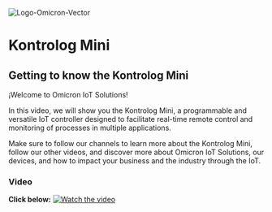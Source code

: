 ![Logo-Omicron-Vector](https://github.com/Omicron-IoT-Solutions/Kontrolog/assets/141452095/aa447de9-309a-4fcf-9ce6-6918d4ab38dc)

# Kontrolog Mini
## Getting to know the Kontrolog Mini

¡Welcome to Omicron IoT Solutions!

In this video, we will show you the Kontrolog Mini, a programmable and versatile IoT controller designed to facilitate real-time remote control and monitoring of processes in multiple applications.

Make sure to follow our channels to learn more about the Kontrolog Mini, follow our other videos, and discover more about Omicron IoT Solutions, our devices, and how to impact your business and the industry through the IoT.

### Video
**Click below:**
[![Watch the video](https://img.youtube.com/vi/koeqj_MU91k/maxresdefault.jpg)](https://youtu.be/A-u6I39MJpE)
